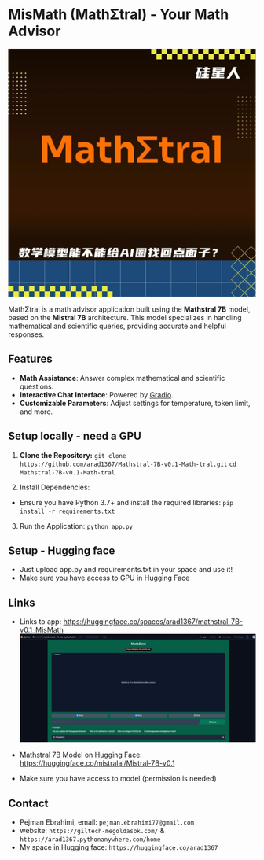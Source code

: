 # MisMath (MathΣtral) - Your Math Advisor

![Mathstral Model](Mistral.png) 

MathΣtral is a math advisor application built using the **Mathstral 7B** model, based on the **Mistral 7B** architecture. This model specializes in handling mathematical and scientific queries, providing accurate and helpful responses.

## Features

- **Math Assistance**: Answer complex mathematical and scientific questions.
- **Interactive Chat Interface**: Powered by [Gradio](https://gradio.app/).
- **Customizable Parameters**: Adjust settings for temperature, token limit, and more.

## Setup locally - need a GPU

1. **Clone the Repository:**
   `git clone https://github.com/arad1367/Mathstral-7B-v0.1-Math-tral.git`
   `cd Mathstral-7B-v0.1-Math-tral`

2. Install Dependencies:
* Ensure you have Python 3.7+ and install the required libraries:
`pip install -r requirements.txt`

3. Run the Application:
`python app.py`

## Setup - Hugging face
* Just upload app.py and requirements.txt in your space and use it!
* Make sure you have access to GPU in Hugging Face

## Links
* Links to app: https://huggingface.co/spaces/arad1367/mathstral-7B-v0.1_MisMath
![Mathstral app](Space.png) 

* Mathstral 7B Model on Hugging Face: https://huggingface.co/mistralai/Mistral-7B-v0.1
* Make sure you have access to model (permission is needed)

## Contact
* Pejman Ebrahimi, email: `pejman.ebrahimi77@gmail.com`
* website: `https://giltech-megoldasok.com/` & `https://arad1367.pythonanywhere.com/home`
* My space in Hugging face: `https://huggingface.co/arad1367`